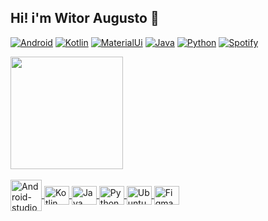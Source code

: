 ## Hi! i'm Witor Augusto 👋

[![Android](https://img.shields.io/badge/Android-3DDC84?style=for-the-badge&logo=android&logoColor=white)](#)
[![Kotlin](https://img.shields.io/badge/Kotlin-0095D5?&style=for-the-badge&logo=kotlin&logoColor=white)](#)
[![MaterialUi](https://img.shields.io/badge/Material--UI-0081CB?style=for-the-badge&logo=material-ui&logoColor=white)](#)
[![Java](https://img.shields.io/badge/Java-ED8B00?style=for-the-badge&logo=java&logoColor=white)](#)
[![Python](https://img.shields.io/badge/Python-14354C?style=for-the-badge&logo=python&logoColor=white)](#)
[![Spotify](https://img.shields.io/badge/Spotify-1ED760?&style=for-the-badge&logo=spotify&logoColor=white)](https://open.spotify.com/user/hzipna7h1a725znli0bnhow7k?si=7a33be3e821a4b85)
<div>
  <img height="180em" src="https://github-readme-stats.vercel.app/api?username=wit0r&theme=dark&include_all_commits=true&count_private=true&show_icons=true"/>
</div>
                                                                                                                                                                                                                                                                             
<div style ="display: inline_block"><br>  
    <a href="#">
    <img align="center" alt="Android-studio" height="50" width="50" src="https://cdn.jsdelivr.net/gh/devicons/devicon/icons/androidstudio/androidstudio-original.svg">
    <img align="center" alt="Kotlin" height="30" width="40" src="https://cdn.jsdelivr.net/gh/devicons/devicon/icons/kotlin/kotlin-original.svg">
    <img align="center" alt="Java" height="30" width="40" src="https://cdn.jsdelivr.net/gh/devicons/devicon/icons/java/java-original.svg">
    <img align="center" alt="Python" height="30" width="40" src="https://cdn.jsdelivr.net/gh/devicons/devicon/icons/python/python-original.svg">
    <img align="center" alt="Ubuntu" height="30" width="40" src="https://cdn.jsdelivr.net/gh/devicons/devicon/icons/ubuntu/ubuntu-plain.svg">            
    <img align="center" alt="Figma" height="30" width="40" src="https://cdn.jsdelivr.net/gh/devicons/devicon/icons/figma/figma-original.svg">
</div>
